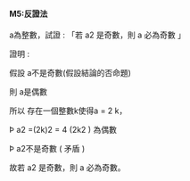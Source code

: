 #### M5:反證法



a為整數，試證 : 「若 a2 是奇數，則 a 必為奇數 」



證明 : 

假設 a不是奇數\(假設結論的否命題\)	

則 a是偶數	

所以 存在一個整數k使得a = 2 k，	

Þ a2 =\(2k\)2 = 4 \(2k2 \) 為偶數	

Þ a2不是奇數 \( 矛盾 \)	

故若 a2 是奇數，則 a 必為奇數。 



